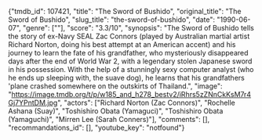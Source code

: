 {"tmdb_id": 107421, "title": "The Sword of Bushido", "original_title": "The Sword of Bushido", "slug_title": "the-sword-of-bushido", "date": "1990-06-07", "genre": [""], "score": "3.3/10", "synopsis": "The Sword of Bushido tells the story of ex-Navy SEAL Zac Connors (played by Australian martial artist Richard Norton, doing his best attempt at an American accent) and his journey to learn the fate of his grandfather, who mysteriously disappeared days after the end of World War 2, with a legendary stolen Japanese sword in his possession. With the help of a stunningly sexy computer analyst (who he ends up sleeping with, the suave dog), he learns that his grandfathers 'plane crashed somewhere on the outskirts of Thailand.", "image": "https://image.tmdb.org/t/p/w185_and_h278_bestv2/iRhrs5zZNnCkKsM7r4Gj7YPntDM.jpg", "actors": ["Richard Norton (Zac Connors)", "Rochelle Ashana (Suay)", "Toshishiro Obata (Yamaguci)", "Toshishiro Obata (Yamaguchi)", "Mirren Lee (Sarah Conners)"], "comments": [], "recommandations_id": [], "youtube_key": "notfound"}